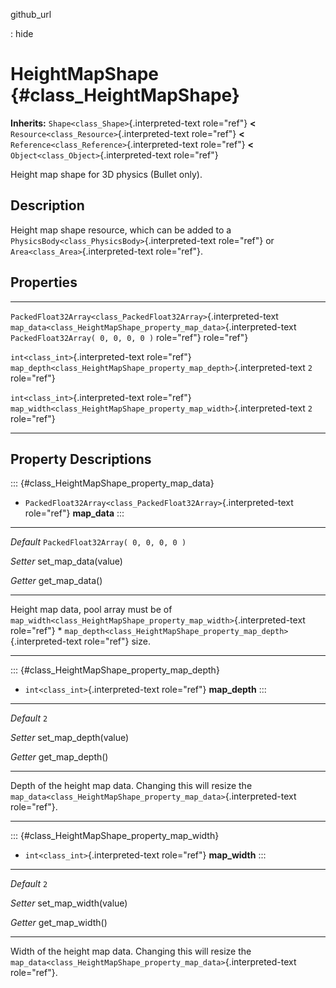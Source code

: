 github\_url

:   hide

HeightMapShape {#class_HeightMapShape}
==============

**Inherits:** `Shape<class_Shape>`{.interpreted-text role="ref"} **\<**
`Resource<class_Resource>`{.interpreted-text role="ref"} **\<**
`Reference<class_Reference>`{.interpreted-text role="ref"} **\<**
`Object<class_Object>`{.interpreted-text role="ref"}

Height map shape for 3D physics (Bullet only).

Description
-----------

Height map shape resource, which can be added to a
`PhysicsBody<class_PhysicsBody>`{.interpreted-text role="ref"} or
`Area<class_Area>`{.interpreted-text role="ref"}.

Properties
----------

  ------------------------------------------------------------------ ------------------------------------------------------------------------ ------------------------------------
  `PackedFloat32Array<class_PackedFloat32Array>`{.interpreted-text   `map_data<class_HeightMapShape_property_map_data>`{.interpreted-text     `PackedFloat32Array( 0, 0, 0, 0 )`
  role="ref"}                                                        role="ref"}                                                              

  `int<class_int>`{.interpreted-text role="ref"}                     `map_depth<class_HeightMapShape_property_map_depth>`{.interpreted-text   `2`
                                                                     role="ref"}                                                              

  `int<class_int>`{.interpreted-text role="ref"}                     `map_width<class_HeightMapShape_property_map_width>`{.interpreted-text   `2`
                                                                     role="ref"}                                                              
  ------------------------------------------------------------------ ------------------------------------------------------------------------ ------------------------------------

Property Descriptions
---------------------

::: {#class_HeightMapShape_property_map_data}
-   `PackedFloat32Array<class_PackedFloat32Array>`{.interpreted-text
    role="ref"} **map\_data**
:::

  ----------- --------------------------------------
  *Default*   `PackedFloat32Array( 0, 0, 0, 0 )`

  *Setter*    set\_map\_data(value)

  *Getter*    get\_map\_data()
  ----------- --------------------------------------

Height map data, pool array must be of
`map_width<class_HeightMapShape_property_map_width>`{.interpreted-text
role="ref"} \*
`map_depth<class_HeightMapShape_property_map_depth>`{.interpreted-text
role="ref"} size.

------------------------------------------------------------------------

::: {#class_HeightMapShape_property_map_depth}
-   `int<class_int>`{.interpreted-text role="ref"} **map\_depth**
:::

  ----------- ------------------------
  *Default*   `2`

  *Setter*    set\_map\_depth(value)

  *Getter*    get\_map\_depth()
  ----------- ------------------------

Depth of the height map data. Changing this will resize the
`map_data<class_HeightMapShape_property_map_data>`{.interpreted-text
role="ref"}.

------------------------------------------------------------------------

::: {#class_HeightMapShape_property_map_width}
-   `int<class_int>`{.interpreted-text role="ref"} **map\_width**
:::

  ----------- ------------------------
  *Default*   `2`

  *Setter*    set\_map\_width(value)

  *Getter*    get\_map\_width()
  ----------- ------------------------

Width of the height map data. Changing this will resize the
`map_data<class_HeightMapShape_property_map_data>`{.interpreted-text
role="ref"}.
